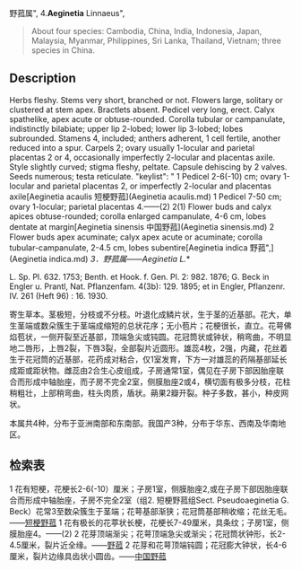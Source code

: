 野菰属",
4.**Aeginetia** Linnaeus",

> About four species: Cambodia, China, India, Indonesia, Japan, Malaysia, Myanmar, Philippines, Sri Lanka, Thailand, Vietnam; three species in China.

## Description
Herbs fleshy. Stems very short, branched or not. Flowers large, solitary or clustered at stem apex. Bractlets absent. Pedicel very long, erect. Calyx spathelike, apex acute or obtuse-rounded. Corolla tubular or campanulate, indistinctly bilabiate; upper lip 2-lobed; lower lip 3-lobed; lobes subrounded. Stamens 4, included; anthers adherent, 1 cell fertile, another reduced into a spur. Carpels 2; ovary usually 1-locular and parietal placentas 2 or 4, occasionally imperfectly 2-locular and placentas axile. Style slightly curved; stigma fleshy, peltate. Capsule dehiscing by 2 valves. Seeds numerous; testa reticulate.
  "keylist": "
1 Pedicel 2-6(-10) cm; ovary 1-locular and parietal placentas 2, or imperfectly 2-locular and placentas axile[Aeginetia acaulis 短梗野菰](Aeginetia acaulis.md)
1 Pedicel 7-50 cm; ovary 1-locular; parietal placentas 4.——(2)
2(1) Flower buds and calyx apices obtuse-rounded; corolla enlarged campanulate, 4-6 cm, lobes dentate at  margin[Aeginetia sinensis 中国野菰](Aeginetia sinensis.md)
2 Flower buds apex acuminate; calyx apex acute or acuminate; corolla tubular-campanulate, 2-4.5 cm, lobes  subentire[Aeginetia indica 野菰",](Aeginetia indica.md)
**3．野菰属*——Aeginetia L.**

L. Sp. Pl. 632. 1753; Benth. et Hook. f. Gen. Pl. 2: 982. 1876; G. Beck in Engler u. Prantl, Nat. Pflanzenfam. 4(3b): 129. 1895; et in Engler, Pflanzenr. IV. 261 (Heft 96) : 16. 1930.

寄生草本。茎极短，分枝或不分枝。叶退化成鳞片状，生于茎的近基部。花大，单生茎端或数朵簇生于茎端成缩短的总状花序；无小苞片；花梗很长，直立。花萼佛焰苞状，一侧开裂至近基部，顶端急尖或钝圆。花冠筒状或钟状，稍弯曲，不明显地二唇形，上唇2裂，下唇3裂，全部裂片近圆形。雄蕊4枚，2强，内藏，花丝着生于花冠筒的近基部，花药成对粘合，仅1室发育，下方一对雄蕊的药隔基部延长成距或距状物。雌蕊由2合生心皮组成，子房通常1室，偶见在子房下部因胎座联合而形成中轴胎座，而子房不完全2室，侧膜胎座2或4，横切面有极多分枝，花柱稍粗壮，上部稍弯曲，柱头肉质，盾状。蒴果2瓣开裂。种子多数，甚小，种皮网状。

本属共4种，分布于亚洲南部和东南部。我国产3种，分布于华东、西南及华南地区。

## 检索表

1 花有短梗，花梗长2-6(-10）厘米；子房1室，侧膜胎座2,或在子房下部因胎座联合而形成中轴胎座，子房不完全2室（组2. 短梗野菰组Sect. Pseudoaeginetia G. Beck）花常3至数朵簇生于茎端；花萼基部渐狭；花冠筒基部稍收缩；花丝无毛。——[短梗野菰](Aeginetia%20acaulis.md)
1 花有极长的花葶状长梗，花梗长7-49厘米，具条纹；子房1室，侧膜胎座4。——(2)
2 花芽顶端渐尖；花萼顶端急尖或渐尖；花冠筒状钟形，长2-4.5厘米，裂片近全缘。——[野菰](Aeginetia%20indica.md)
2 花芽和花萼顶端钝圆；花冠膨大钟状，长4-6厘米，裂片边缘具齿状小圆齿。——[中国野菰](Aeginetia%20sinensis.md)
